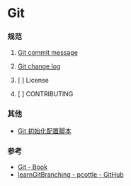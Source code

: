 # Git


### 规范

1. [Git commit message](./git-commit-message.md)

2. [Git change log](./git-change-log.md)

3. [ ] License

4. [ ] CONTRIBUTING


### 其他

- [Git 初始化配置脚本](./script/config.sh)



### 参考

- [Git - Book](https://www.git-scm.com/book/zh/v2)
- [learnGitBranching - pcottle - GitHub](https://github.com/pcottle/learnGitBranching)
